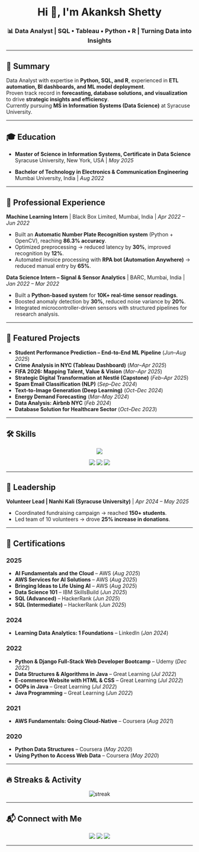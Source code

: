 <h1 align="center"> Hi 👋, I'm Akanksh Shetty </h1>
<h3 align="center">📊 Data Analyst | SQL • Tableau • Python • R | Turning Data into Insights</h3>



---

## 🌟 Summary
Data Analyst with expertise in **Python, SQL, and R**, experienced in **ETL automation, BI dashboards, and ML model deployment**.  
Proven track record in **forecasting, database solutions, and visualization** to drive **strategic insights and efficiency**.  
Currently pursuing **MS in Information Systems (Data Science)** at Syracuse University.

---

## 🎓 Education
- **Master of Science in Information Systems, Certificate in Data Science**  
  Syracuse University, New York, USA | *May 2025* 

- **Bachelor of Technology in Electronics & Communication Engineering**  
  Mumbai University, India | *Aug 2022* 

---

## 💼 Professional Experience

**Machine Learning Intern** | Black Box Limited, Mumbai, India | *Apr 2022 – Jun 2022*  
- Built an **Automatic Number Plate Recognition system** (Python + OpenCV), reaching **86.3% accuracy**.  
- Optimized preprocessing → reduced latency by **30%**, improved recognition by **12%**.  
- Automated invoice processing with **RPA bot (Automation Anywhere)** → reduced manual entry by **65%**.  

**Data Science Intern – Signal & Sensor Analytics** | BARC, Mumbai, India | *Jan 2022 – Mar 2022*  
- Built a **Python-based system** for **10K+ real-time sensor readings**.  
- Boosted anomaly detection by **30%**, reduced noise variance by **20%**.  
- Integrated microcontroller-driven sensors with structured pipelines for research analysis.

---

## 📂 Featured Projects

- **Student Performance Prediction – End-to-End ML Pipeline** (*Jun–Aug 2025*)  
- **Crime Analysis in NYC (Tableau Dashboard)** (*Mar–Apr 2025*)  
- **FIFA 2026: Mapping Talent, Value & Vision** (*Mar–Apr 2025*)  
- **Strategic Digital Transformation at Nestlé (Capstone)** (*Feb–Apr 2025*)  
- **Spam Email Classification (NLP)** (*Sep–Dec 2024*)  
- **Text-to-Image Generation (Deep Learning)** (*Oct–Dec 2024*)  
- **Energy Demand Forecasting** (*Mar–May 2024*)  
- **Data Analysis: Airbnb NYC** (*Feb 2024*)  
- **Database Solution for Healthcare Sector** (*Oct–Dec 2023*)  

---

## 🛠️ Skills  
<p align="center"> 
  <img src="https://skillicons.dev/icons?i=python,r,java,mysql,postgres,sqlite,mongodb,aws,azure,git" />
</p>
<p align="center">
  <img src="https://img.shields.io/badge/Tableau-E97627?style=for-the-badge&logo=Tableau&logoColor=white"/>
  <img src="https://img.shields.io/badge/Power%20BI-F2C811?style=for-the-badge&logo=Power%20BI&logoColor=black"/>
  <img src="https://img.shields.io/badge/Snowflake-29B5E8?style=for-the-badge&logo=Snowflake&logoColor=white"/>
</p>



---

## 🤝 Leadership
**Volunteer Lead | Nanhi Kali (Syracuse University)** | *Apr 2024 – May 2025*  
- Coordinated fundraising campaign → reached **150+ students**.  
- Led team of 10 volunteers → drove **25% increase in donations**.  

---

## 📜 Certifications

### 2025
- **AI Fundamentals and the Cloud** – AWS (*Aug 2025*)  
- **AWS Services for AI Solutions** – AWS (*Aug 2025*)  
- **Bringing Ideas to Life Using AI** – AWS (*Aug 2025*)  
- **Data Science 101** – IBM SkillsBuild (*Jun 2025*)  
- **SQL (Advanced)** – HackerRank (*Jun 2025*)  
- **SQL (Intermediate)** – HackerRank (*Jun 2025*)  

### 2024
- **Learning Data Analytics: 1 Foundations** – LinkedIn (*Jan 2024*)  

### 2022
- **Python & Django Full-Stack Web Developer Bootcamp** – Udemy (*Dec 2022*)  
- **Data Structures & Algorithms in Java** – Great Learning (*Jul 2022*)  
- **E-commerce Website with HTML & CSS** – Great Learning (*Jul 2022*)  
- **OOPs in Java** – Great Learning (*Jul 2022*)  
- **Java Programming** – Great Learning (*Jun 2022*)  

### 2021
- **AWS Fundamentals: Going Cloud-Native** – Coursera (*Aug 2021*)  

### 2020
- **Python Data Structures** – Coursera (*May 2020*)  
- **Using Python to Access Web Data** – Coursera (*May 2020*)  

---

## 🔥 Streaks & Activity
<p align="center">
  <img src="https://streak-stats.demolab.com?user=Akanksh171717&theme=tokyonight&hide_border=true" alt="streak"/>
</p>

---

## 📬 Connect with Me
<p align="center">
  <a href="https://www.linkedin.com/in/akanksh17"><img src="https://img.shields.io/badge/LinkedIn-0077B5?style=for-the-badge&logo=linkedin&logoColor=white"/></a>
  <a href="mailto:akanksh171717@gmail.com"><img src="https://img.shields.io/badge/Email-D14836?style=for-the-badge&logo=gmail&logoColor=white"/></a>
  <a href="https://akanksh171717.github.io"><img src="https://img.shields.io/badge/Portfolio-000000?style=for-the-badge&logo=githubpages&logoColor=white"/></a>
</p>

---

